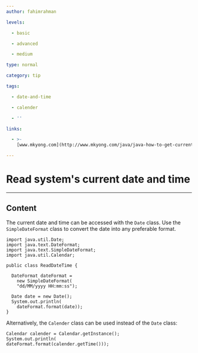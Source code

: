 ```yaml
---
author: fahimrahman

levels:

  - basic

  - advanced

  - medium

type: normal

category: tip

tags:

  - date-and-time

  - calender

  - ''

links:

  - >-
    [www.mkyong.com](http://www.mkyong.com/java/java-how-to-get-current-date-time-date-and-calender/){website}

---
```

# Read system's current date and time

---
## Content

The current date and time can be accessed with the `Date` class. Use the `SimpleDateFormat` class to convert the date into any preferable format.
```
import java.util.Date;
import java.text.DateFormat;
import java.text.SimpleDateFormat;
import java.util.Calendar;

public class ReadDateTime {

  DateFormat dateFormat = 
    new SimpleDateFormat(
    "dd/MM/yyyy HH:mm:ss");

  Date date = new Date();
  System.out.println(
    dateFormat.format(date)); 
}
```
Alternatively, the `Calender` class can be used instead of the `Date` class:
```  
Calendar calender = Calendar.getInstance();
System.out.println(
dateFormat.format(calender.getTime()));  

```
 
